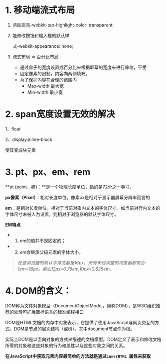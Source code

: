 # 1. 移动端流式布局

1. 清除高亮-webkit-tap-highlight-color: transparent;

2. 能修改按钮和输入框的默认样 

   式-webkit-appearance: none; 

3. 流式布局 => 百分比布局 

   - 通过盒子的宽度设置成百分比来根据屏幕的宽度来进行伸缩，不受 
   - 固定像素的限制，内容向两侧填充。 
   - 为了保护内容在合理的范围内 
     - Max-width 最大宽 
     - Min-width 最小宽

# 2. span宽度设置无效的解决

1、float

2、display:inline-block

使其变成块元素

# 3. pt、px、em、rem

**pt (point，磅)：**是一个物理长度单位，指的是72分之一英寸。

**px像素（Pixel）**：相对长度单位。像素px是相对于显示器屏幕分辨率而言的

**em**：是相对长度单位。相对于当前对象内文本的字体尺寸。如当前对行内文本的字体尺寸未被人为设置，则相对于浏览器的默认字体尺寸。

**EM特点**

- 1. em的值并不是固定的；
- 2. em会继承父级元素的字体大小。

> *任意浏览器的默认字体高都是16px。所有未经调整的浏览器都符合: 1em=16px。那么12px=0.75em,10px=0.625em。*

# 4. DOM的含义：

DOM称为文件对象模型（DocumentObjectModel，简称DOM），是W3C组织推荐的处理可扩展置标语言的标准编程接口

DOM是HTML文档的内存中对象表示，它提供了使用JavaScript与网页交互的方式。DOM是节点的层次结构（或树），其中document节点作为根。

实际上DOM是以面向对象的方式来描述的文档模型。DOM定义了表示和修改文档所需的对象和这些对象的行为和属性以及这些对象之间的关系。

**在JavaScript中获取元素内容最简单的方法就是通过`innerHTML `属性来获取**

